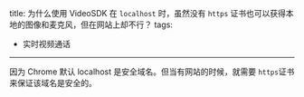 title: 为什么使用 VideoSDK 在 `localhost` 时，虽然没有 `https` 证书也可以获得本地的图像和麦克风，但在网站上却不行？
tags:
- 实时视频通话
---
因为 Chrome 默认 localhost 是安全域名。但当有网站的时候，就需要 `https`证书来保证该域名是安全的。
